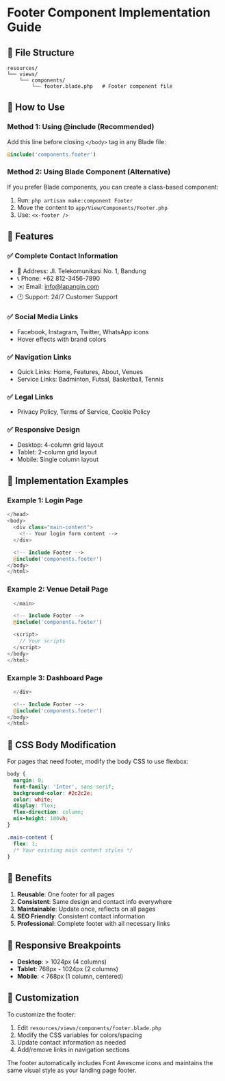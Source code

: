 # Footer Component Implementation Guide

## 📁 File Structure
```
resources/
└── views/
    └── components/
        └── footer.blade.php   # Footer component file
```

## 🚀 How to Use

### Method 1: Using @include (Recommended)
Add this line before closing `</body>` tag in any Blade file:

```php
@include('components.footer')
```

### Method 2: Using Blade Component (Alternative)
If you prefer Blade components, you can create a class-based component:

1. Run: `php artisan make:component Footer`
2. Move the content to `app/View/Components/Footer.php`
3. Use: `<x-footer />`

## 🎨 Features

### ✅ **Complete Contact Information**
- 📍 Address: Jl. Telekomunikasi No. 1, Bandung
- 📞 Phone: +62 812-3456-7890  
- ✉️ Email: info@lapangin.com
- 🕐 Support: 24/7 Customer Support

### ✅ **Social Media Links**
- Facebook, Instagram, Twitter, WhatsApp icons
- Hover effects with brand colors

### ✅ **Navigation Links**
- Quick Links: Home, Features, About, Venues
- Service Links: Badminton, Futsal, Basketball, Tennis

### ✅ **Legal Links**
- Privacy Policy, Terms of Service, Cookie Policy

### ✅ **Responsive Design**
- Desktop: 4-column grid layout
- Tablet: 2-column grid layout  
- Mobile: Single column layout

## 📝 Implementation Examples

### Example 1: Login Page
```php
</head>
<body>
  <div class="main-content">
    <!-- Your login form content -->
  </div>

  <!-- Include Footer -->
  @include('components.footer')
</body>
</html>
```

### Example 2: Venue Detail Page
```php
  </main>

  <!-- Include Footer -->
  @include('components.footer')

  <script>
    // Your scripts
  </script>
</body>
</html>
```

### Example 3: Dashboard Page
```php
  </div>

  <!-- Include Footer -->  
  @include('components.footer')
</body>
</html>
```

## 🔧 CSS Body Modification

For pages that need footer, modify the body CSS to use flexbox:

```css
body {
  margin: 0;
  font-family: 'Inter', sans-serif;
  background-color: #2c2c2e;
  color: white;
  display: flex;
  flex-direction: column;
  min-height: 100vh;
}

.main-content {
  flex: 1;
  /* Your existing main content styles */
}
```

## 🎯 Benefits

1. **Reusable**: One footer for all pages
2. **Consistent**: Same design and contact info everywhere
3. **Maintainable**: Update once, reflects on all pages
4. **SEO Friendly**: Consistent contact information
5. **Professional**: Complete footer with all necessary links

## 📱 Responsive Breakpoints

- **Desktop**: > 1024px (4 columns)
- **Tablet**: 768px - 1024px (2 columns)  
- **Mobile**: < 768px (1 column, centered)

## 🎨 Customization

To customize the footer:
1. Edit `resources/views/components/footer.blade.php`
2. Modify the CSS variables for colors/spacing
3. Update contact information as needed
4. Add/remove links in navigation sections

The footer automatically includes Font Awesome icons and maintains the same visual style as your landing page footer.
